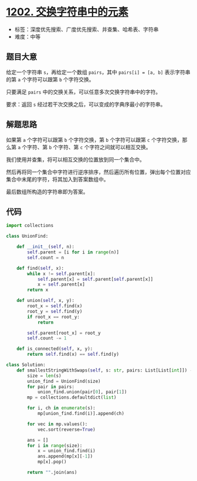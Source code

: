 # [1202. 交换字符串中的元素](https://leetcode-cn.com/problems/smallest-string-with-swaps/)

- 标签：深度优先搜索、广度优先搜索、并查集、哈希表、字符串
- 难度：中等

## 题目大意

给定一个字符串 `s`，再给定一个数组 `pairs`，其中 `pairs[i] = [a, b]` 表示字符串的第 `a` 个字符可以跟第 `b` 个字符交换。

只要满足 `pairs` 中的交换关系，可以任意多次交换字符串中的字符。

要求：返回 `s` 经过若干次交换之后，可以变成的字典序最小的字符串。

## 解题思路

如果第 `a` 个字符可以跟第 `b` 个字符交换，第 `b` 个字符可以跟第 `c` 个字符交换，那么第 `a` 个字符、第 `b` 个字符、第 `c` 个字符之间就可以相互交换。

我们使用并查集，将可以相互交换的位置放到同一个集合中。

然后再将同一个集合中字符进行逆序排序，然后遍历所有位置，弹出每个位置对应集合中末尾的字符，将其加入到答案数组中。

最后数组所构造的字符串即为答案。

## 代码

```Python
import collections

class UnionFind:

    def __init__(self, n):
        self.parent = [i for i in range(n)]
        self.count = n

    def find(self, x):
        while x != self.parent[x]:
            self.parent[x] = self.parent[self.parent[x]]
            x = self.parent[x]
        return x

    def union(self, x, y):
        root_x = self.find(x)
        root_y = self.find(y)
        if root_x == root_y:
            return

        self.parent[root_x] = root_y
        self.count -= 1

    def is_connected(self, x, y):
        return self.find(x) == self.find(y)

class Solution:
    def smallestStringWithSwaps(self, s: str, pairs: List[List[int]]) -> str:
        size = len(s)
        union_find = UnionFind(size)
        for pair in pairs:
            union_find.union(pair[0], pair[1])
        mp = collections.defaultdict(list)

        for i, ch in enumerate(s):
            mp[union_find.find(i)].append(ch)

        for vec in mp.values():
            vec.sort(reverse=True)

        ans = []
        for i in range(size):
            x = union_find.find(i)
            ans.append(mp[x][-1])
            mp[x].pop()

        return "".join(ans)
```

